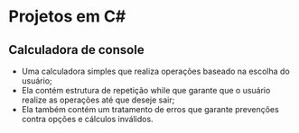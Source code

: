 # Projetos em C#

## Calculadora de console
- Uma calculadora simples que realiza operações baseado na escolha do usuário;
- Ela contém estrutura de repetição while que garante que o usuário realize as operações até que deseje sair;
- Ela também contém um tratamento de erros que garante prevenções contra opções e cálculos inválidos.
